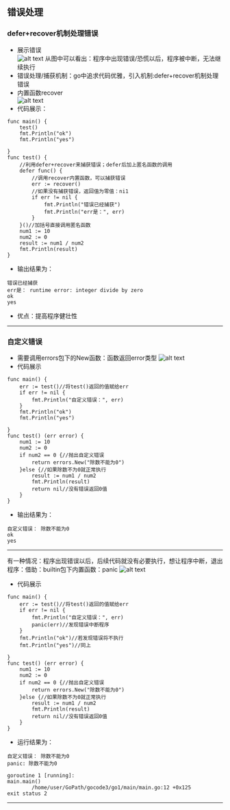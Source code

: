 ## 错误处理
### defer+recover机制处理错误
* 展示错误
</br>![alt text](D:/xxbj/image/image-1.png)
从图中可以看出：程序中出现错误/恐慌以后，程序被中断，无法继续执行
* 错误处理/捕获机制：go中追求代码优雅，引入机制:defer+recover机制处理错误
* 内置函数recover 
</br>![alt text](D:/xxbj/image/image-2.png)
* 代码展示：

```golang
func main() {
	test()
	fmt.Println("ok")
	fmt.Println("yes")

}
func test() {
    //利用defer+recover来捕获错误；defer后加上匿名函数的调用
	defer func() {
        //调用recover内置函数，可以捕获错误
		err := recover()
        //如果没有捕获错误，返回值为零值：ni1
		if err != nil {
			fmt.Println("错误已经捕获")
			fmt.Println("err是：", err)
		}
    }()//加括号直接调用匿名函数
	num1 := 10
	num2 := 0
	result := num1 / num2
	fmt.Println(result)
}
```
* 输出结果为：
```
错误已经捕获
err是： runtime error: integer divide by zero
ok
yes
```
* 优点：提高程序健壮性
---------
### 自定义错误
* 需要调用errors包下的New函数：函数返回error类型
![alt text](D:/xxbj/image/image-3.png)
* 代码展示
```golang
func main() {
	err := test()//将test()返回的值赋给err
	if err != nil {
		fmt.Println("自定义错误：", err)
	}
	fmt.Println("ok")
	fmt.Println("yes")

}
func test() (err error) {
	num1 := 10
	num2 := 0
	if num2 == 0 {//抛出自定义错误
		return errors.New("除数不能为0")
	}else {//如果除数不为0就正常执行
		result := num1 / num2
		fmt.Println(result)
		return nil//没有错误返回0值
	}
}
```
* 输出结果为：
```
自定义错误： 除数不能为0
ok
yes
```
------
有一种情况：程序出现错误以后，后续代码就没有必要执行，想让程序中断，退出程序：借助：builtin包下内置函数：panic
![alt text](D:/xxbj/image/image-4.png)
* 代码展示
```golang
func main() {
	err := test()//将test()返回的值赋给err
	if err != nil {
		fmt.Println("自定义错误：", err)
        panic(err)//发现错误中断程序
	}
	fmt.Println("ok")//若发现错误将不执行
	fmt.Println("yes")//同上

}
func test() (err error) {
	num1 := 10
	num2 := 0
	if num2 == 0 {//抛出自定义错误
		return errors.New("除数不能为0")
	}else {//如果除数不为0就正常执行
		result := num1 / num2
		fmt.Println(result)
		return nil//没有错误返回0值
	}
}
```
* 运行结果为：
```
自定义错误： 除数不能为0
panic: 除数不能为0

goroutine 1 [running]:
main.main()
        /home/user/GoPath/gocode3/go1/main/main.go:12 +0x125
exit status 2
```
------